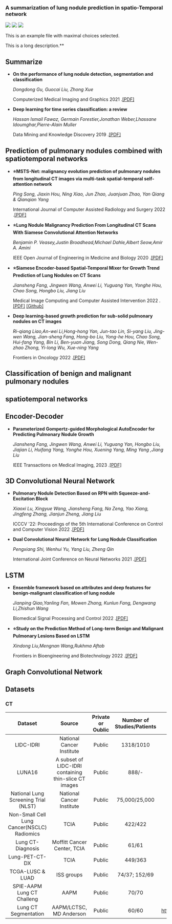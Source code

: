 ### A summarization of lung nodule prediction in spatio-Temporal network

![](https://img.shields.io/badge/-Github-181717?style=flat-square&logo=Github&logoColor=FFFFFF)
![](https://img.shields.io/badge/-Python-3776AB?style=flat-square&logo=Python&logoColor=FFFFFF)
![](https://img.shields.io/badge/-Pytorch-EE4C2C?style=flat-square&logo=Pytorch&logoColor=FFFFFF)


This is an example file with maximal choices selected.

This is a long description.**


## Summarize
+ **On the performance of lung nodule detection, segmentation and classification**
  
  *Dongdong Gu, Guocai Liu, Zhong Xue*

  Computerized Medical Imaging and Graphics 2021 .[[PDF]](https://www.sciencedirect.com/science/article/pii/S0895611121000343)

+ **Deep learning for time series classification: a review**

  *Hassan Ismail Fawaz, Germain Forestier,Jonathan Weber,Lhassane Idoumghar,Pierre-Alain Muller*

  Data Mining and Knowledge Discovery 2019 .[[PDF]](https://link.springer.com/article/10.1007/s10618-019-00619-1)
  
## Prediction of pulmonary nodules combined with spatiotemporal networks
+ **⭐MSTS-Net: malignancy evolution prediction of pulmonary nodules from longitudinal CT images via multi-task spatial-temporal self-attention network**

  *Ping Song, Jiaxin Hou, Ning Xiao, Jun Zhao, Juanjuan Zhao, Yan Qiang & Qianqian Yang*

  International Journal of Computer Assisted Radiology and Surgery 2022 .[[PDF]](https://link.springer.com/article/10.1007/s11548-022-02744-7#article-info)

+ **⭐Lung Nodule Malignancy Prediction From Longitudinal CT Scans With Siamese Convolutional Attention Networks**

  *Benjamin P. Veasey,Justin Broadhead,Michael Dahle,Albert Seow,Amir A. Amini*

  IEEE Open Journal of Engineering in Medicine and Biology 2020 .[[PDF]](https://ieeexplore.ieee.org/document/9195164)

+ **⭐Siamese Encoder-based Spatial-Temporal Mixer for Growth Trend Prediction of Lung Nodules on CT Scans**

  *Jiansheng Fang, Jingwen Wang, Anwei Li, Yuguang Yan, Yonghe Hou, Chao Song, Hongbo Liu, Jiang Liu*

  Medical Image Computing and Computer Assisted Intervention 2022 .[[PDF]](https://link.springer.com/chapter/10.1007/978-3-031-16431-6_46) [[Github]](https://github.com/liaw05/STMixer)

+ **Deep learning-based growth prediction for sub-solid pulmonary nodules on CT images**

  *Ri-qiang Liao,An-wei Li,Hong-hong Yan, Jun-tao Lin, Si-yang Liu, Jing-wen Wang, Jian-sheng Fang, Hong-bo Liu, Yong-he Hou, Chao Song, Hui-fang Yang, Bin Li, Ben-yuan Jiang, Song Dong, Qiang Nie, Wen-zhao Zhong, Yi-long Wu, Xue-ning Yang*

  Frontiers in Oncology 2022 .[[PDF]](https://www.frontiersin.org/journals/oncology/articles/10.3389/fonc.2022.1002953/full)

## Classification of benign and malignant pulmonary nodules


## spatiotemporal networks


## Encoder-Decoder
+ **Parameterized Gompertz-guided Morphological AutoEncoder for Predicting Pulmonary Nodule Growth**

  *Jiansheng Fang, Jingwen Wang, Anwei Li, Yuguang Yan, Hongbo Liu, Jiajian Li, Huifang Yang, Yonghe Hou, Xuening Yang, Ming Yang ,Jiang Liu*

  IEEE Transactions on Medical Imaging, 2023 .[[PDF]](https://ieeexplore.ieee.org/abstract/document/10189348/authors#authors)

## 3D Convolutional Neural Network
+ **Pulmonary Nodule Detection Based on RPN with Squeeze-and-Excitation Block**

  *Xiaoxi Lu, Xingyue Wang, Jiansheng Fang, Na Zeng, Yao Xiang, Jingfeng Zhang, Jianjun Zheng, Jiang Liu*

  ICCCV '22: Proceedings of the 5th International Conference on Control and Computer Vision 2022 .[[PDF]](https://dl.acm.org/doi/abs/10.1145/3561613.3561627)

+ **Dual Convolutional Neural Network for Lung Nodule Classification**

  *Pengxiang Shi, Wenhui Yu, Yang Liu, Zheng Qin*

  International Joint Conference on Neural Networks 2021 .[[PDF]](https://ieeexplore.ieee.org/abstract/document/9533336)

## LSTM
+ **Ensemble framework based on attributes and deep features for benign-malignant classification of lung nodule**

  *Jianping Qiao,Yanling Fan, Mowen Zhang, Kunlun Fang, Dengwang Li,Zhishun Wang*

  Biomedical Signal Processing and Control 2022 .[[PDF]](https://www.sciencedirect.com/science/article/pii/S1746809422006711)

+ **⭐Study on the Prediction Method of Long-term Benign and Malignant Pulmonary Lesions Based on LSTM**

  *Xindong Liu,Mengnan Wang,Rukhma Aftab*
  
  Frontiers in Bioengineering and Biotechnology 2022 .[[PDF]](https://www.frontiersin.org/articles/10.3389/fbioe.2022.791424/full)


## Graph Convolutional Network


## Datasets

### CT
|                    Dataset                 |                  Source                             | Private or Oublic |  Number of Studies/Patients  |                                      Link                                              |
|:------------------------------------------:|:---------------------------------------------------:|:-----------------:|:----------------------------:|:--------------------------------------------------------------------------------------:|
|                   LIDC-IDRI                |              National Cancer Institute              |       Public      |           1318/1010          |               https://wiki.cancerimagingarchive.net/display/Public/LIDC-IDRI           |
|                    LUNA16                  |A subset of LIDC-IDRI containing thin-slice CT images|       Public      |            888/-             |                            https://luna16.grand-challenge.org/                         |
|    National Lung Screening Trial (NLST)    |              National Cancer Institute              |       Public      |         75,000/25,000        |                               https://cdas.cancer.gov/nlst/                            |
|Non-Small Cell Lung Cancer(NSCLC) Radiomics |                          TCIA                       |       Public      |            422/422           |           https://wiki.cancerimagingarchive.net/display/Public/NSCLC-Radiomics         |
|               Lung CT-Diagnosis            |              Moffitt Cancer Center, TCIA            |       Public      |             61/61            |           https://wiki.cancerimagingarchive.net/display/Public/LungCT-Diagnosis        |
|                Lung-PET-CT-DX              |                          TCIA                       |       Public      |            449/363           |       https://wiki.cancerimagingarchive.net/pages/viewpage.action?pageId=70224216      |
|              TCGA-LUSC & LUAD              |                       ISS groups                    |       Public      |         74/37; 152/69        |          https://wiki.cancerimagingarchive.net/display/Public/TCGA-LUSC(LUAD)          |
|          SPIE-AAPM Lung CT Challeng        |                          AAPM                       |       Public      |             70/70            |     https://wiki.cancerimagingarchive.net/display/Public/SPIE-AAPM+Lung+CT+Challenge   |
|             Lung CT Segmentation           |                 AAPM/LCTSC, MD Anderson             |       Public      |             60/60            |https://wiki.cancerimagingarchive.net/display/Public/Lung+CT+Segmentation+Challenge+2017|

